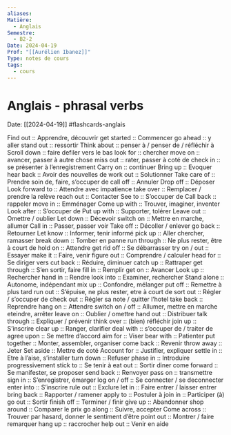 ```yaml
---
aliases: 
Matière:
  - Anglais
Semestre:
  - B2-2
Date: 2024-04-19
Prof: "[[Aurélien Ibanez]]"
Type: notes de cours
tags:
  - cours
---
```

# Anglais - phrasal verbs
Date: [[2024-04-19]] 
#flashcards-anglais
  
Find out :: Apprendre, découvrir
get started :: Commencer
go ahead :: y aller
stand out :: ressortir
Think about :: penser à / penser de / réfléchir à
Scroll down :: faire defiler vers le bas
look for :: chercher
move on :: avancer, passer à autre chose
miss out :: rater, passer à coté de
check in :: se présenter à l’enregistrement
Carry on :: continuer
Bring up :: Evoquer
hear back :: Avoir des nouvelles de
work out :: Solutionner
Take care of :: Prendre soin de, faire, s’occuper de
call off :: Annuler
Drop off :: Déposer
Look forward to :: Attendre avec impatience
take over :: Remplacer / prendre la relève
reach out :: Contacter
See to :: S’occuper de
Call back :: rappeler
move in :: Emménager
Come up with :: Trouver, imaginer, inventer
Look after :: S’occuper de
Put up with :: Supporter, tolérer
Leave out :: Omettre / oublier
Let down :: Décevoir
switch on :: Mettre en marche, allumer
Call in :: Passer, passer voir
Take off :: Décoller / enlever
go back :: Retourner
Let know :: Informer, tenir informé
pick up :: Aller chercher, ramasser
break down :: Tomber en panne
run through :: Ne plus rester, être à court de
hold on :: Attendre
get rid off :: Se débarrasser
try on / out :: Essayer
make it :: Faire, venir
figure out :: Comprendre / calculer
head for :: Se diriger vers
cut back :: Réduire, diminuer
catch up :: Rattraper
get through :: S’en sortir, faire
fill in :: Remplir
get on :: Avancer
Look up :: Rechercher
hand in :: Rendre
look into :: Examiner, rechercher
Stand alone :: Autonome, indépendant
mix up :: Confondre, mélanger
put off :: Remettre à plus tard
run out :: S’épuise, ne plus rester, etre à court de
sort out :: Régler / s’occuper de
check out :: Régler sa note / quitter l’hotel
take back :: Reprendre
hang on :: Attendre
switch on / off :: Allumer, mettre en marche eteindre, arrêter
leave on :: Oublier / omettre
hand out :: Distribuer
talk through :: Expliquer / prévenir
think over :: (bien) réfléchir
join up :: S’inscrire
clear up :: Ranger, clarifier
deal with :: s’occuper de / traiter de
agree upon :: Se mettre d’accord
aim for :: Viser
bear with :: Patienter
put together :: Monter, assembler, organiser
come back :: Revenir
throw away :: Jeter
Set aside :: Mettre de coté
Account for :: Justifier, expliquer
settle in :: Etre à l’aise, s’installer
turn down :: Refuser
phase in :: Introduire progressivement
stick to :: Se tenir à
eat out :: Sortir diner
come forward :: Se manifester, se proposer
send back :: Renvoyer
pass on :: transmettre
sign in :: S’enregistrer, émarger
log on / off :: Se connecter / se deconnecter
enter into :: S’inscrire
rule out :: Exclure
let in :: Faire entrer / laisser entrer
bring back :: Rapporter / ramener
apply to :: Postuler à
join in :: Participer (à)
go out :: Sortir
finish off :: Terminer / finir
give up :: Abandonner 
shop around :: Comparer le prix
go along :: Suivre, accepter
Come across :: Trouver par hasard, donner le sentiment d’être
point out :: Montrer / faire remarquer
hang up :: raccrocher
help out :: Venir en aide